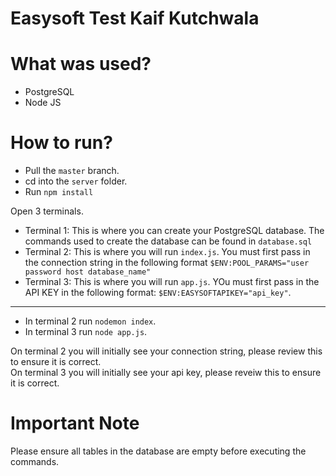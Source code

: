 # Easysoft Test Kaif Kutchwala

# What was used?
- PostgreSQL
- Node JS

# How to run?

- Pull the `master` branch.
- cd into the `server` folder.
- Run `npm install`

Open 3 terminals.

- Terminal 1: This is where you can create your PostgreSQL database. The commands used to create the database can be found in `database.sql`
- Terminal 2: This is where you will run `index.js`. You must first pass in the connection string in the following format `$ENV:POOL_PARAMS="user password host database_name"`
- Terminal 3: This is where you will run `app.js`. YOu must first pass in the API KEY in the following format: `$ENV:EASYSOFTAPIKEY="api_key"`.
---
- In terminal 2 run `nodemon index`.
- In terminal 3 run `node app.js`.

On terminal 2 you will initially see your connection string, please review this to ensure it is correct.  
On terminal 3 you will initially see your api key, please reveiw this to ensure it is correct.

# Important Note
Please ensure all tables in the database are empty before executing the commands.

